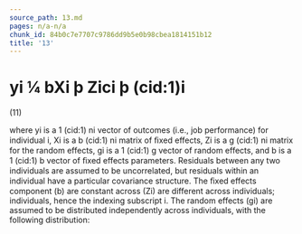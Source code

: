```yaml
---
source_path: 13.md
pages: n/a-n/a
chunk_id: 84b0c7e7707c9786dd9b5e0b98cbea1814151b12
title: '13'
---
```

# yi ¼ bXi þ Zici þ (cid:1)i

(11)

where yi is a 1 (cid:1) ni vector of outcomes (i.e., job performance) for individual i, Xi is a b (cid:1) ni matrix of ﬁxed effects, Zi is a g (cid:1) ni matrix for the random effects, gi is a 1 (cid:1) g vector of random effects, and b is a 1 (cid:1) b vector of ﬁxed effects parameters. Residuals between any two individuals are assumed to be uncorrelated, but residuals within an individual have a particular covariance structure. The ﬁxed effects component (b) are constant across (Zi) are different across individuals; individuals, hence the indexing subscript i. The random effects (gi) are assumed to be distributed independently across individuals, with the following distribution:
